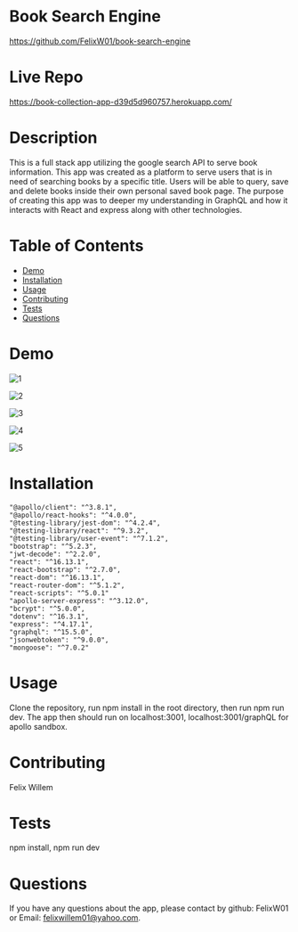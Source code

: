 # Book Search Engine
https://github.com/FelixW01/book-search-engine

# Live Repo
https://book-collection-app-d39d5d960757.herokuapp.com/

# Description

This is a full stack app utilizing the google search API to serve book information. This app was created as a platform to serve users that is in need of searching books by a specific title.
Users will be able to query, save and delete books inside their own personal saved book page. The purpose of creating this app was to deeper my understanding in GraphQL and how it interacts with React and express
along with other technologies.

# Table of Contents
- [Demo](#demo)
- [Installation](#installation)
- [Usage](#usage)
- [Contributing](#contributing)
- [Tests](#tests)
- [Questions](#questions)
  
# Demo
![1](https://github.com/FelixW01/Book-search-engine/assets/90164142/a5371486-8a1c-4a4a-a870-6fd2b6e1d098)

![2](https://github.com/FelixW01/Book-search-engine/assets/90164142/cd1c203c-c207-4051-8b7f-ee55489004cc)

![3](https://github.com/FelixW01/Book-search-engine/assets/90164142/b2a8f29f-ddd8-4d8c-93d8-debbd6e5a252)

![4](https://github.com/FelixW01/Book-search-engine/assets/90164142/14a31bdf-bf4b-442c-a1c3-3f48ac3a5e9d)

![5](https://github.com/FelixW01/Book-search-engine/assets/90164142/eca304ec-0143-4d4c-8c38-6225f6d95d18)

# Installation

    "@apollo/client": "^3.8.1",
    "@apollo/react-hooks": "^4.0.0",
    "@testing-library/jest-dom": "^4.2.4",
    "@testing-library/react": "^9.3.2",
    "@testing-library/user-event": "^7.1.2",
    "bootstrap": "^5.2.3",
    "jwt-decode": "^2.2.0",
    "react": "^16.13.1",
    "react-bootstrap": "^2.7.0",
    "react-dom": "^16.13.1",
    "react-router-dom": "^5.1.2",
    "react-scripts": "^5.0.1"
    "apollo-server-express": "^3.12.0",
    "bcrypt": "^5.0.0",
    "dotenv": "^16.3.1",
    "express": "^4.17.1",
    "graphql": "^15.5.0",
    "jsonwebtoken": "^9.0.0",
    "mongoose": "^7.0.2"

# Usage

Clone the repository, run npm install in the root directory, then run npm run dev. The app then should run on localhost:3001, localhost:3001/graphQL for apollo sandbox.

# Contributing

Felix Willem

# Tests

npm install, npm run dev

# Questions

If you have any questions about the app, please contact by github: FelixW01 or Email: felixwillem01@yahoo.com.

